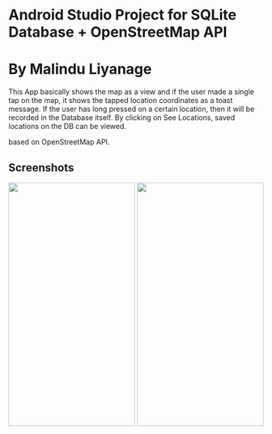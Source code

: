# Android Studio Project for SQLite Database + OpenStreetMap API
# By Malindu Liyanage

This App basically shows the map as a view and if the user made a single tap on the map, it shows the tapped location coordinates as a toast message.
If the user has long pressed on a certain location, then it will be recorded in the Database itself. 
By clicking on See Locations, saved locations on the DB can be viewed.

based on OpenStreetMap API. 

<h2>Screenshots</h2>
<img src="https://github.com/user-attachments/assets/9b19facf-b7fd-4c3d-a195-136d059a5837" width="250" height="480">
<img src="https://github.com/user-attachments/assets/9041b792-cb4c-47e5-9384-5eef166d842a" width="250" height="480">

